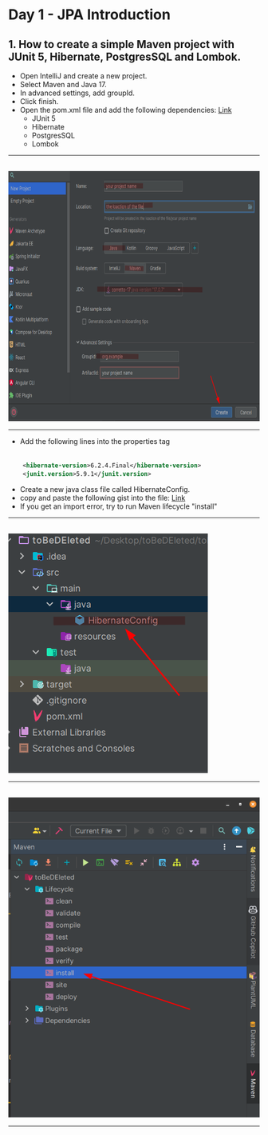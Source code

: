 # Day 1 - JPA Introduction

## 1. How to create a simple Maven project with JUnit 5, Hibernate, PostgresSQL and Lombok.

- Open IntelliJ and create a new project.
- Select Maven and Java 17.
- In advanced settings, add groupId.
- Click finish.
- Open the pom.xml file and add the following dependencies: [Link](https://gist.github.com/tysker/33f364970e366ba1d2daf96d034abea6)
  - JUnit 5
  - Hibernate
  - PostgresSQL
  - Lombok

---

</br>
<img src="./images/intellij_setup_1.png" width="600" height="500">

</br>

---

- Add the following lines into the properties tag

```xml

    <hibernate-version>6.2.4.Final</hibernate-version>
    <junit.version>5.9.1</junit.version>

```

- Create a new java class file called HibernateConfig.
- copy and paste the following gist into the file: [Link](https://gist.github.com/tysker/cdf831680b964aa8dedd5545079e43b2)
- If you get an import error, try to run Maven lifecycle "install"

---

</br>
<img src="./images/hibernateconfig_2.png">

</br>

---

</br>
<img src="./images/maven_lifecycle_3.png">

</br>

---
